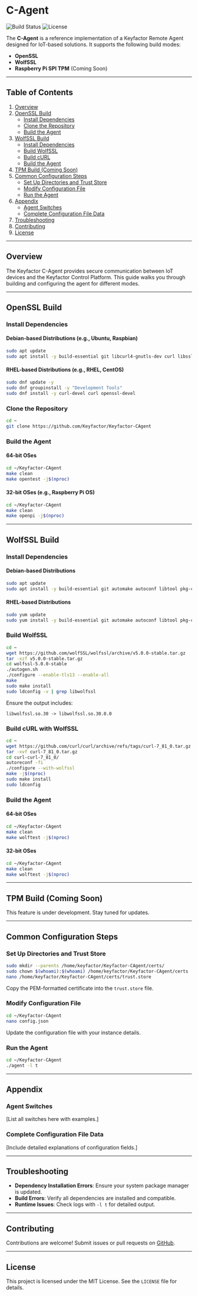 # C-Agent

![Build Status](https://img.shields.io/badge/build-passing-brightgreen) ![License](https://img.shields.io/badge/license-MIT-blue)

The **C-Agent** is a reference implementation of a Keyfactor Remote Agent designed for IoT-based solutions. It supports the following build modes:

- **OpenSSL**
- **WolfSSL**
- **Raspberry Pi SPI TPM** (Coming Soon)

---

## Table of Contents
1. [Overview](#overview)
2. [OpenSSL Build](#openssl-build)
    - [Install Dependencies](#install-dependencies)
    - [Clone the Repository](#clone-the-repository)
    - [Build the Agent](#build-the-agent)
3. [WolfSSL Build](#wolfssl-build)
    - [Install Dependencies](#install-dependencies-1)
    - [Build WolfSSL](#build-wolfssl)
    - [Build cURL](#build-curl)
    - [Build the Agent](#build-the-agent-1)
4. [TPM Build (Coming Soon)](#tpm-build-coming-soon)
5. [Common Configuration Steps](#common-configuration-steps)
    - [Set Up Directories and Trust Store](#set-up-directories-and-trust-store)
    - [Modify Configuration File](#modify-configuration-file)
    - [Run the Agent](#run-the-agent)
6. [Appendix](#appendix)
    - [Agent Switches](#agent-switches)
    - [Complete Configuration File Data](#complete-configuration-file-data)
7. [Troubleshooting](#troubleshooting)
8. [Contributing](#contributing)
9. [License](#license)

---

## Overview

The Keyfactor C-Agent provides secure communication between IoT devices and the Keyfactor Control Platform. This guide walks you through building and configuring the agent for different modes.

---

## OpenSSL Build

### Install Dependencies

#### Debian-based Distributions (e.g., Ubuntu, Raspbian)
```bash
sudo apt update
sudo apt install -y build-essential git libcurl4-gnutls-dev curl libssl-dev
```

#### RHEL-based Distributions (e.g., RHEL, CentOS)
```bash
sudo dnf update -y
sudo dnf groupinstall -y "Development Tools"
sudo dnf install -y curl-devel curl openssl-devel
```

### Clone the Repository
```bash
cd ~
git clone https://github.com/Keyfactor/Keyfactor-CAgent
```

### Build the Agent

#### 64-bit OSes
```bash
cd ~/Keyfactor-CAgent
make clean
make opentest -j$(nproc)
```

#### 32-bit OSes (e.g., Raspberry Pi OS)
```bash
cd ~/Keyfactor-CAgent
make clean
make openpi -j$(nproc)
```

---

## WolfSSL Build

### Install Dependencies

#### Debian-based Distributions
```bash
sudo apt update
sudo apt install -y build-essential git automake autoconf libtool pkg-config wget
```

#### RHEL-based Distributions
```bash
sudo yum update
sudo yum install -y build-essential git automake autoconf libtool pkg-config wget
```

### Build WolfSSL
```bash
cd ~
wget https://github.com/wolfSSL/wolfssl/archive/v5.0.0-stable.tar.gz
tar -xzf v5.0.0-stable.tar.gz
cd wolfssl-5.0.0-stable
./autogen.sh
./configure --enable-tls13 --enable-all
make
sudo make install
sudo ldconfig -v | grep libwolfssl
```

Ensure the output includes:
```
libwolfssl.so.30 -> libwolfssl.so.30.0.0
```

### Build cURL with WolfSSL
```bash
cd ~
wget https://github.com/curl/curl/archive/refs/tags/curl-7_81_0.tar.gz
tar -xvf curl-7_81_0.tar.gz
cd curl-curl-7_81_0/
autoreconf -fi
./configure --with-wolfssl
make -j$(nproc)
sudo make install
sudo ldconfig
```

### Build the Agent

#### 64-bit OSes
```bash
cd ~/Keyfactor-CAgent
make clean
make wolftest -j$(nproc)
```

#### 32-bit OSes
```bash
cd ~/Keyfactor-CAgent
make clean
make wolftest -j$(nproc)
```

---

## TPM Build (Coming Soon)

This feature is under development. Stay tuned for updates.

---

## Common Configuration Steps

### Set Up Directories and Trust Store
```bash
sudo mkdir --parents /home/keyfactor/Keyfactor-CAgent/certs/
sudo chown $(whoami):$(whoami) /home/keyfactor/Keyfactor-CAgent/certs
nano /home/keyfactor/Keyfactor-CAgent/certs/trust.store
```
Copy the PEM-formatted certificate into the `trust.store` file.

### Modify Configuration File
```bash
cd ~/Keyfactor-CAgent
nano config.json
```
Update the configuration file with your instance details.

### Run the Agent
```bash
cd ~/Keyfactor-CAgent
./agent -l t
```

---

## Appendix

### Agent Switches
[List all switches here with examples.]

### Complete Configuration File Data
[Include detailed explanations of configuration fields.]

---

## Troubleshooting

- **Dependency Installation Errors**: Ensure your system package manager is updated.
- **Build Errors**: Verify all dependencies are installed and compatible.
- **Runtime Issues**: Check logs with `-l t` for detailed output.

---

## Contributing

Contributions are welcome! Submit issues or pull requests on [GitHub](https://github.com/Keyfactor/Keyfactor-CAgent).

---

## License

This project is licensed under the MIT License. See the `LICENSE` file for details.
